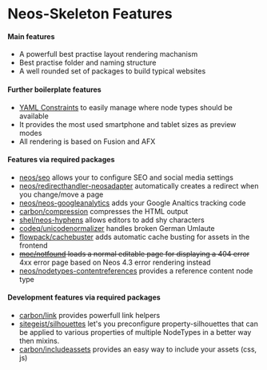 # Neos-Skeleton Features

#### Main features

 - A powerfull best practise layout rendering machanism
 - Best practise folder and naming structure
 - A well rounded set of packages to build typical websites

#### Further boilerplate features

 - [YAML Constraints](https://www.youtube.com/watch?v=ZCRYsYvxXFI) to easily manage where node types should be available
 - It provides the most used smartphone and tablet sizes as preview modes
 - All rendering is based on Fusion and AFX

#### Features via required packages

 - [neos/seo](https://github.com/neos/neos-seo) allows your to configure SEO and social media settings
 - [neos/redirecthandler-neosadapter](https://github.com/neos/redirecthandler-neosadapter) automatically creates a redirect when you change/move a page
 - [neos/neos-googleanalytics](https://github.com/neos/neos-googleanalytics) adds your Google Analtics tracking code
 - [carbon/compression](https://github.com/CarbonPackages/Carbon.Compression) compresses the HTML output
 - [shel/neos-hyphens](https://github.com/Sebobo/Shel.Neos.Hyphens) allows editors to add shy characters
 - [codeq/unicodenormalizer](https://github.com/code-q-web-factory/neos-unicodenormalizer) handles broken German Umlaute
 - [flowpack/cachebuster](https://github.com/Flowpack/Flowpack.CacheBuster) adds automatic cache busting for assets in the frontend
 - ~~[moc/notfound](https://github.com/mocdk/MOC.NotFound) loads a normal editable page for displaying a 404 error~~ 4xx error page based on Neos 4.3 error rendering instead
 - [neos/nodetypes-contentreferences](https://github.com/neos/nodetypes-contentreferences) provides a reference content node type
 
#### Development features via required packages

 - [carbon/link](https://github.com/jonnitto/Carbon.Link) provides powerfull link helpers
 - [sitegeist/silhouettes](https://github.com/sitegeist/Sitegeist.Silhouettes) let's you preconfigure property-silhouettes that can be applied to various properties of multiple NodeTypes in a better way then mixins.
 - [carbon/includeassets](https://github.com/CarbonPackages/Carbon.IncludeAssets) provides an easy way to include your assets (css, js)
